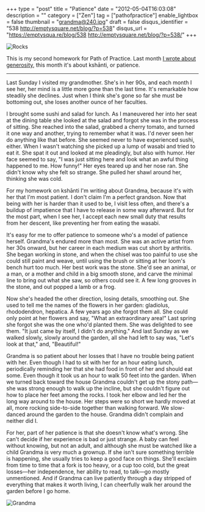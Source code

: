 +++
type = "post"
title = "Patience"
date = "2012-05-04T16:03:08"
description = ""
category = ["Zen"]
tag = ["pathofpractice"]
enable_lightbox = false
thumbnail = "grandma@240.jpg"
draft = false
disqus_identifier = "538 http://emptysquare.net/blog/?p=538"
disqus_url = "https://emptysqua.re/blog/538 http://emptysquare.net/blog/?p=538/"
+++

<p><img style="display:block; margin-left:auto; margin-right:auto;" src="Rocks.jpg" title="Rocks" /></p>
<p>This is my second homework for Path of Practice. Last month <a href="/blog/generosity/">I wrote
about generosity</a>, this month it's about ksh&#257;nti, or
patience.</p>
<hr />
<p>Last Sunday I visited my grandmother. She's in her 90s, and each month I
see her, her mind is a little more gone than the last time. It's
remarkable how steadily she declines. Just when I think she's gone so
far she must be bottoming out, she loses another ounce of her faculties.</p>
<p>I brought some sushi and salad for lunch. As I maneuvered her into her
seat at the dining table she looked at the salad and forgot she was in
the process of sitting. She reached into the salad, grabbed a cherry
tomato, and turned it one way and another, trying to remember what it
was. I'd never seen her do anything like that before. She seemed never
to have experienced sushi, either. When I wasn't watching she picked up
a lump of wasabi and tried to eat it. She spat it out and looked at me
pleadingly, but also with humor. Her face seemed to say, "I was just
sitting here and look what an awful thing happened to me. How funny!"
Her eyes teared up and her nose ran. She didn't know why she felt so
strange. She pulled her shawl around her, thinking she was cold.</p>
<p>For my homework on ksh&#257;nti I'm writing about Grandma, because it's with
her that I'm most patient. I don't claim I'm a perfect grandson. Now
that being with her is harder than it used to be, I visit less often,
and there's a buildup of impatience that I have to release in some way
afterward. But for the most part, when I see her, I accept each new
small duty that results from her descent, like preventing her from
eating the wasabi.</p>
<p>It's easy for me to offer patience to someone who's a model of patience
herself. Grandma's endured more than most. She was an active artist from
her 30s onward, but her career in each medium was cut short by
arthritis. She began working in stone, and when the chisel was too
painful to use she could still paint and weave, until using the brush or
sitting at her loom's bench hurt too much. Her best work was the stone.
She'd see an animal, or a man, or a mother and child in a big smooth
stone, and carve the minimal line to bring out what she saw, so others
could see it. A few long grooves in the stone, and out popped a lamb or
a frog.</p>
<p>Now she's headed the other direction, losing details, smoothing out. She
used to tell me the names of the flowers in her garden: gladiolus,
rhododendron, hepatica. A few years ago she forgot them all. She could
only point at her flowers and say, "What an extraordinary area!" Last
spring she forgot she was the one who'd planted them. She was delighted
to see them. "It just came by itself, I didn't do anything." And last
Sunday as we walked slowly, slowly around the garden, all she had left
to say was, "Let's look at that," and, "Beautiful!"</p>
<p>Grandma is so patient about her losses that I have no trouble being
patient with her. Even though I had to sit with her for an hour eating
lunch, periodically reminding her that she had food in front of her and
should eat some. Even though it took us an hour to walk 50 feet into the
garden. When we turned back toward the house Grandma couldn't get up the
stony path&mdash;she was strong enough to walk up the incline, but she
couldn't figure out how to place her feet among the rocks. I took her
elbow and led her the long way around to the house. Her steps were so
short we hardly moved at all, more rocking side-to-side together than
walking forward. We slow-danced around the garden to the house. Grandma
didn't complain and neither did I.</p>
<p>For her, part of her patience is that she doesn't know what's wrong. She
can't decide if her experience is bad or just strange. A baby can feel
without knowing, but not an adult, and although she must be watched like
a child Grandma is very much a grownup. If she isn't sure something
terrible is happening, she usually tries to keep a good face on things.
She'll exclaim from time to time that a fork is too heavy, or a cup too
cold, but the great losses&mdash;her independence, her ability to read, to
talk&mdash;go mostly unmentioned. And if Grandma can live patiently through a
day stripped of everything that makes it worth living, I can cheerfully
walk her around the garden before I go home.</p>
<p><img style="display:block; margin-left:auto; margin-right:auto;" src="grandma.jpg" title="Grandma" /></p>
